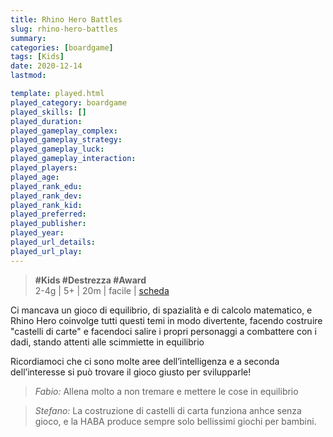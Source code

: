 ```yaml
---
title: Rhino Hero Battles
slug: rhino-hero-battles
summary: 
categories: [boardgame]
tags: [Kids]
date: 2020-12-14
lastmod: 

template: played.html
played_category: boardgame
played_skills: []
played_duration: 
played_gameplay_complex: 
played_gameplay_strategy: 
played_gameplay_luck: 
played_gameplay_interaction: 
played_players: 
played_age: 
played_rank_edu: 
played_rank_dev: 
played_rank_kid: 
played_preferred: 
played_publisher: 
played_year: 
played_url_details: 
played_url_play: 
---
```


> **#Kids #Destrezza #Award**   
> 2-4g | 5+ | 20m | facile | [scheda](https://www.boardgamegeek.com/boardgame/218333/rhino-hero-super-battle)  

Ci mancava un gioco di equilibrio, di spazialità e di calcolo matematico, e Rhino Hero coinvolge tutti questi temi in modo divertente, facendo costruire "castelli di carte" e facendoci salire i propri personaggi a combattere con i dadi, stando attenti alle scimmiette in equilibrio

Ricordiamoci che ci sono molte aree dell’intelligenza e a seconda dell’interesse si può trovare il gioco giusto per svilupparle!

> *Fabio:*
> Allena molto a non tremare e mettere le cose in equilibrio

> *Stefano:*
> La costruzione di castelli di carta funziona anhce senza gioco, e la HABA produce sempre solo bellissimi giochi per bambini.

